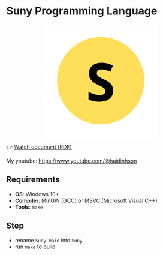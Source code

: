 # Suny Programming Language

<div style="text-align: center;">
    <img src="assets/logo.png" alt="logo" width="300"/>
</div>

👉 [Watch document (PDF)](./document/document.pdf)

My youtube: https://www.youtube.com/@haidinhson

## Requirements
- **OS**: Windows 10+
- **Compiler**: MinGW (GCC) or MSVC (Microsoft Visual C++)
- **Tools**: `make` 

## Step
- rename `Suny-main` into `Suny`
- run `make` to build
